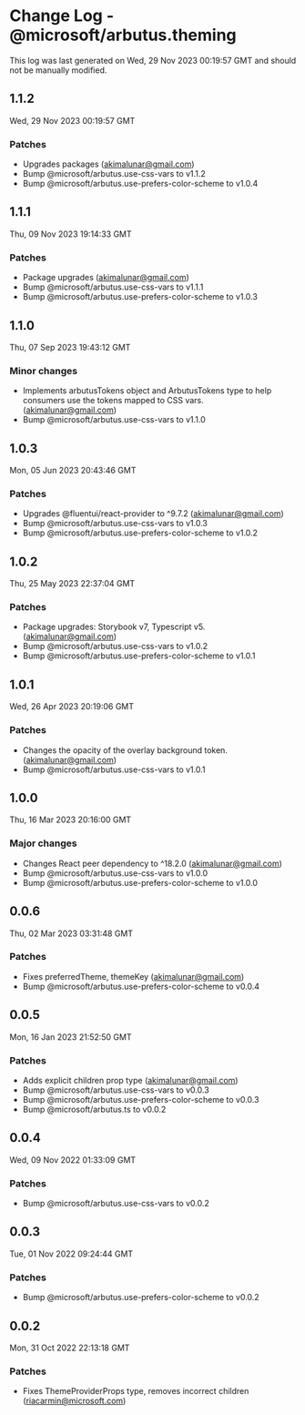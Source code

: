 # Change Log - @microsoft/arbutus.theming

This log was last generated on Wed, 29 Nov 2023 00:19:57 GMT and should not be manually modified.

<!-- Start content -->

## 1.1.2

Wed, 29 Nov 2023 00:19:57 GMT

### Patches

- Upgrades packages (akimalunar@gmail.com)
- Bump @microsoft/arbutus.use-css-vars to v1.1.2
- Bump @microsoft/arbutus.use-prefers-color-scheme to v1.0.4

## 1.1.1

Thu, 09 Nov 2023 19:14:33 GMT

### Patches

- Package upgrades (akimalunar@gmail.com)
- Bump @microsoft/arbutus.use-css-vars to v1.1.1
- Bump @microsoft/arbutus.use-prefers-color-scheme to v1.0.3

## 1.1.0

Thu, 07 Sep 2023 19:43:12 GMT

### Minor changes

- Implements arbutusTokens object and ArbutusTokens type to help consumers use the tokens mapped to CSS vars. (akimalunar@gmail.com)
- Bump @microsoft/arbutus.use-css-vars to v1.1.0

## 1.0.3

Mon, 05 Jun 2023 20:43:46 GMT

### Patches

- Upgrades @fluentui/react-provider to ^9.7.2 (akimalunar@gmail.com)
- Bump @microsoft/arbutus.use-css-vars to v1.0.3
- Bump @microsoft/arbutus.use-prefers-color-scheme to v1.0.2

## 1.0.2

Thu, 25 May 2023 22:37:04 GMT

### Patches

- Package upgrades: Storybook v7, Typescript v5. (akimalunar@gmail.com)
- Bump @microsoft/arbutus.use-css-vars to v1.0.2
- Bump @microsoft/arbutus.use-prefers-color-scheme to v1.0.1

## 1.0.1

Wed, 26 Apr 2023 20:19:06 GMT

### Patches

- Changes the opacity of the overlay background token. (akimalunar@gmail.com)
- Bump @microsoft/arbutus.use-css-vars to v1.0.1

## 1.0.0

Thu, 16 Mar 2023 20:16:00 GMT

### Major changes

- Changes React peer dependency to ^18.2.0 (akimalunar@gmail.com)
- Bump @microsoft/arbutus.use-css-vars to v1.0.0
- Bump @microsoft/arbutus.use-prefers-color-scheme to v1.0.0

## 0.0.6

Thu, 02 Mar 2023 03:31:48 GMT

### Patches

- Fixes preferredTheme, themeKey (akimalunar@gmail.com)
- Bump @microsoft/arbutus.use-prefers-color-scheme to v0.0.4

## 0.0.5

Mon, 16 Jan 2023 21:52:50 GMT

### Patches

- Adds explicit children prop type (akimalunar@gmail.com)
- Bump @microsoft/arbutus.use-css-vars to v0.0.3
- Bump @microsoft/arbutus.use-prefers-color-scheme to v0.0.3
- Bump @microsoft/arbutus.ts to v0.0.2

## 0.0.4

Wed, 09 Nov 2022 01:33:09 GMT

### Patches

- Bump @microsoft/arbutus.use-css-vars to v0.0.2

## 0.0.3

Tue, 01 Nov 2022 09:24:44 GMT

### Patches

- Bump @microsoft/arbutus.use-prefers-color-scheme to v0.0.2

## 0.0.2

Mon, 31 Oct 2022 22:13:18 GMT

### Patches

- Fixes ThemeProviderProps type, removes incorrect children (riacarmin@microsoft.com)
